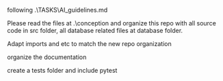following .\TASKS\AI_guidelines.md

Please read the files at .\conception and organize this repo with all source code in src folder, all database related files at database folder.

Adapt imports and etc to match the new repo organization

organize the documentation

create a tests folder and include pytest 
